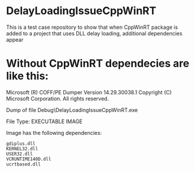 # DelayLoadingIssueCppWinRT
This is a test case repository to show that when CppWinRT package is added to a project that uses DLL delay loading, additional dependencies appear

# Without CppWinRT dependecies are like this:

Microsoft (R) COFF/PE Dumper Version 14.29.30038.1
Copyright (C) Microsoft Corporation.  All rights reserved.


Dump of file Debug\DelayLoadingIssueCppWinRT.exe

File Type: EXECUTABLE IMAGE

  Image has the following dependencies:

    gdiplus.dll
    KERNEL32.dll
    USER32.dll
    VCRUNTIME140D.dll
    ucrtbased.dll
